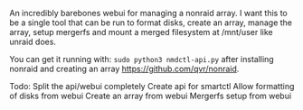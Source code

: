 An incredibly barebones webui for managing a nonraid array. I want this to be a single tool that can be run to format disks, create an array, manage the array, setup mergerfs and mount a merged filesystem at /mnt/user like unraid does.

You can get it running with: `sudo python3 nmdctl-api.py` after installing nonraid and creating an array https://github.com/qvr/nonraid.

Todo:
Split the api/webui completely
Create api for smartctl
Allow formatting of disks from webui
Create an array from webui
Mergerfs setup from webui
